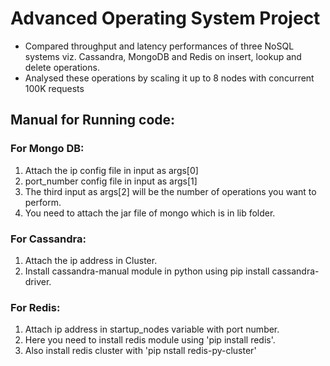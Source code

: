 # Advanced Operating System Project

* Compared throughput and latency performances of three NoSQL systems viz. Cassandra, MongoDB and Redis on insert, lookup and delete operations.
* Analysed these operations by scaling it up to 8 nodes with concurrent 100K requests

## Manual for Running code:

### For Mongo DB: 
1. Attach the ip config file in input as args[0]  
2. port_number config file in input as args[1] 
3. The third input as args[2] will be the number of operations you want to perform.
4. You need to attach the jar file of mongo which is in lib folder.

### For Cassandra:
1. Attach the ip address in Cluster. 
2. Install cassandra-manual module in python using pip install cassandra-driver.

### For Redis:
1. Attach ip address in startup_nodes variable with port number. 
2. Here you need to install redis module using 'pip install redis'.
3. Also install redis cluster with 'pip nstall redis-py-cluster'

